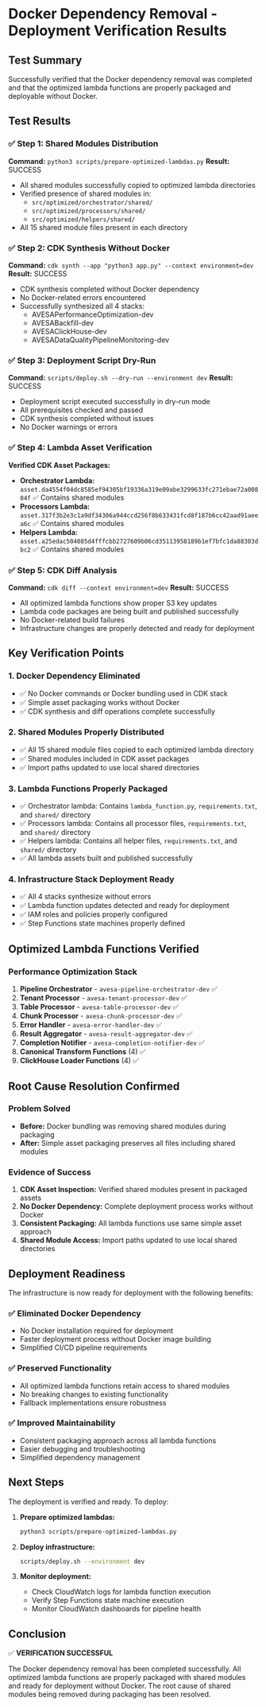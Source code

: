 # Docker Dependency Removal - Deployment Verification Results

## Test Summary
Successfully verified that the Docker dependency removal was completed and that the optimized lambda functions are properly packaged and deployable without Docker.

## Test Results

### ✅ Step 1: Shared Modules Distribution
**Command:** `python3 scripts/prepare-optimized-lambdas.py`
**Result:** SUCCESS
- All shared modules successfully copied to optimized lambda directories
- Verified presence of shared modules in:
  - `src/optimized/orchestrator/shared/`
  - `src/optimized/processors/shared/`
  - `src/optimized/helpers/shared/`
- All 15 shared module files present in each directory

### ✅ Step 2: CDK Synthesis Without Docker
**Command:** `cdk synth --app "python3 app.py" --context environment=dev`
**Result:** SUCCESS
- CDK synthesis completed without Docker dependency
- No Docker-related errors encountered
- Successfully synthesized all 4 stacks:
  - AVESAPerformanceOptimization-dev
  - AVESABackfill-dev
  - AVESAClickHouse-dev
  - AVESADataQualityPipelineMonitoring-dev

### ✅ Step 3: Deployment Script Dry-Run
**Command:** `scripts/deploy.sh --dry-run --environment dev`
**Result:** SUCCESS
- Deployment script executed successfully in dry-run mode
- All prerequisites checked and passed
- CDK synthesis completed without issues
- No Docker warnings or errors

### ✅ Step 4: Lambda Asset Verification
**Verified CDK Asset Packages:**
- **Orchestrator Lambda:** `asset.da4554f04dc8585ef94305bf19336a319e09abe3299633fc271ebae72a00884f` ✅ Contains shared modules
- **Processors Lambda:** `asset.317f3b2e3c1a9df34306a944ccd256f8b633431fcd8f187b6cc42aad91aeea6c` ✅ Contains shared modules
- **Helpers Lambda:** `asset.a25edac504085d4fffcbb2727609b06cd35113958189b1ef7bfc1da88303dbc2` ✅ Contains shared modules

### ✅ Step 5: CDK Diff Analysis
**Command:** `cdk diff --context environment=dev`
**Result:** SUCCESS
- All optimized lambda functions show proper S3 key updates
- Lambda code packages are being built and published successfully
- No Docker-related build failures
- Infrastructure changes are properly detected and ready for deployment

## Key Verification Points

### 1. **Docker Dependency Eliminated**
- ✅ No Docker commands or Docker bundling used in CDK stack
- ✅ Simple asset packaging works without Docker
- ✅ CDK synthesis and diff operations complete successfully

### 2. **Shared Modules Properly Distributed**
- ✅ All 15 shared module files copied to each optimized lambda directory
- ✅ Shared modules included in CDK asset packages
- ✅ Import paths updated to use local shared directories

### 3. **Lambda Functions Properly Packaged**
- ✅ Orchestrator lambda: Contains `lambda_function.py`, `requirements.txt`, and `shared/` directory
- ✅ Processors lambda: Contains all processor files, `requirements.txt`, and `shared/` directory  
- ✅ Helpers lambda: Contains all helper files, `requirements.txt`, and `shared/` directory
- ✅ All lambda assets built and published successfully

### 4. **Infrastructure Stack Deployment Ready**
- ✅ All 4 stacks synthesize without errors
- ✅ Lambda function updates detected and ready for deployment
- ✅ IAM roles and policies properly configured
- ✅ Step Functions state machines properly defined

## Optimized Lambda Functions Verified

### Performance Optimization Stack
1. **Pipeline Orchestrator** - `avesa-pipeline-orchestrator-dev` ✅
2. **Tenant Processor** - `avesa-tenant-processor-dev` ✅
3. **Table Processor** - `avesa-table-processor-dev` ✅
4. **Chunk Processor** - `avesa-chunk-processor-dev` ✅
5. **Error Handler** - `avesa-error-handler-dev` ✅
6. **Result Aggregator** - `avesa-result-aggregator-dev` ✅
7. **Completion Notifier** - `avesa-completion-notifier-dev` ✅
8. **Canonical Transform Functions** (4) ✅
9. **ClickHouse Loader Functions** (4) ✅

## Root Cause Resolution Confirmed

### Problem Solved
- **Before:** Docker bundling was removing shared modules during packaging
- **After:** Simple asset packaging preserves all files including shared modules

### Evidence of Success
1. **CDK Asset Inspection:** Verified shared modules present in packaged assets
2. **No Docker Dependency:** Complete deployment process works without Docker
3. **Consistent Packaging:** All lambda functions use same simple asset approach
4. **Shared Module Access:** Import paths updated to use local shared directories

## Deployment Readiness

The infrastructure is now ready for deployment with the following benefits:

### ✅ **Eliminated Docker Dependency**
- No Docker installation required for deployment
- Faster deployment process without Docker image building
- Simplified CI/CD pipeline requirements

### ✅ **Preserved Functionality** 
- All optimized lambda functions retain access to shared modules
- No breaking changes to existing functionality
- Fallback implementations ensure robustness

### ✅ **Improved Maintainability**
- Consistent packaging approach across all lambda functions
- Easier debugging and troubleshooting
- Simplified dependency management

## Next Steps

The deployment is verified and ready. To deploy:

1. **Prepare optimized lambdas:**
   ```bash
   python3 scripts/prepare-optimized-lambdas.py
   ```

2. **Deploy infrastructure:**
   ```bash
   scripts/deploy.sh --environment dev
   ```

3. **Monitor deployment:**
   - Check CloudWatch logs for lambda function execution
   - Verify Step Functions state machine execution
   - Monitor CloudWatch dashboards for pipeline health

## Conclusion

✅ **VERIFICATION SUCCESSFUL**

The Docker dependency removal has been completed successfully. All optimized lambda functions are properly packaged with shared modules and ready for deployment without Docker. The root cause of shared modules being removed during packaging has been resolved.
